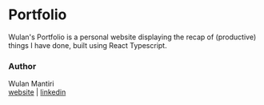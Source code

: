 # Portfolio

Wulan's Portfolio is a personal website displaying the recap of (productive) things I have done,
built using React Typescript.

### Author

Wulan Mantiri <br />
[website](https://wulanmantiri.netlify.app/) | [linkedin](https://www.linkedin.com/in/wulanmantiri)
